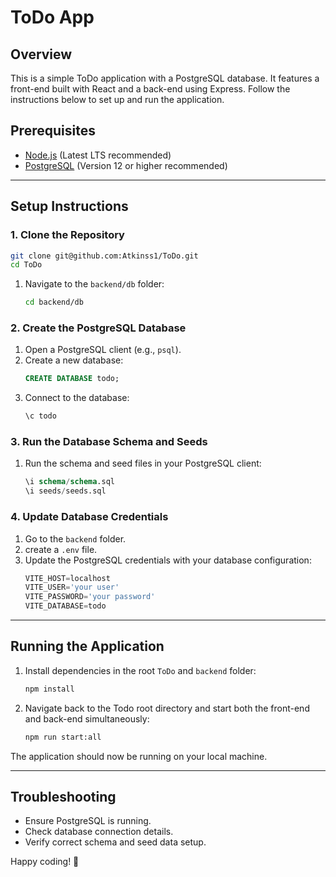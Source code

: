 # ToDo App

## Overview
This is a simple ToDo application with a PostgreSQL database. It features a front-end built with React and a back-end using Express. Follow the instructions below to set up and run the application.

## Prerequisites
- [Node.js](https://nodejs.org/) (Latest LTS recommended)
- [PostgreSQL](https://www.postgresql.org/) (Version 12 or higher recommended)

---

## Setup Instructions

### 1. Clone the Repository
```bash
git clone git@github.com:Atkinss1/ToDo.git
cd ToDo
```

1. Navigate to the `backend/db` folder:
   ```bash
   cd backend/db
   ```

### 2. Create the PostgreSQL Database
1. Open a PostgreSQL client (e.g., `psql`).
2. Create a new database:
   ```sql
   CREATE DATABASE todo;
   ```
3. Connect to the database:
   ```sql
   \c todo
   ```

### 3. Run the Database Schema and Seeds

1. Run the schema and seed files in your PostgreSQL client:
   ```sql
   \i schema/schema.sql
   \i seeds/seeds.sql
   ```

### 4. Update Database Credentials
1. Go to the `backend` folder.
2. create a `.env` file.
3. Update the PostgreSQL credentials with your database configuration:
   ```javascript
   VITE_HOST=localhost
   VITE_USER='your user'
   VITE_PASSWORD='your password'
   VITE_DATABASE=todo
   ```

---

## Running the Application
1. Install dependencies in the root `ToDo` and `backend` folder:
   ```bash
   npm install
   ```

2. Navigate back to the Todo root directory and start both the front-end and back-end simultaneously:
   ```bash
   npm run start:all
   ```

The application should now be running on your local machine.

---

## Troubleshooting
- Ensure PostgreSQL is running.
- Check database connection details.
- Verify correct schema and seed data setup.

Happy coding! 🚀

